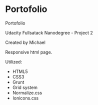 # Portofolio

Portofolio

Udacity Fullsatack Nanodegree - Project 2

Created by Michael

Responsive html page.

 Utilized:
 
  - HTML5
  - CSS3
  - Grunt
  - Grid system
  - Normalize.css
  - Ionicons.css
